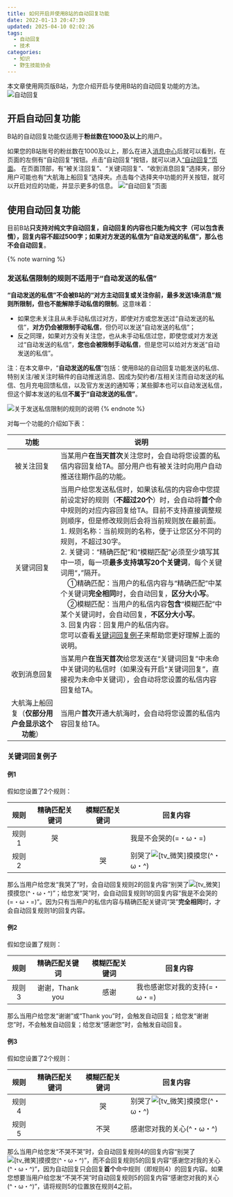 ```yaml
---
title: 如何开启并使用B站的自动回复功能
date: 2022-01-13 20:47:39
updated: 2025-04-10 02:02:26
tags:
  - 自动回复
  - 技术
categories:
  - 知识
  - 野生技能协会
---
```


本文章使用网页版B站，为您介绍开启与使用B站的自动回复功能的方法。
![自动回复](/images/posts/auto-reply_compressed.webp)

## 开启自动回复功能

B站的自动回复功能仅适用于**粉丝数在1000及以上**的用户。
<!-- more -->

如果您的B站账号的粉丝数在1000及以上，那么在进入[消息中心](https://message.bilibili.com/)后就可以看到，在页面的左侧有“自动回复”按钮。点击“自动回复”按钮，就可以进入[“自动回复”页面](https://message.bilibili.com/#/autoreply)。
在页面顶部，有“被关注回复”、“关键词回复”、“收到消息回复”选择夹，部分用户可能也有“大航海上船回复”选择夹。点击每个选择夹中功能的开关按钮，就可以开启对应的功能，并显示更多的信息。
![“自动回复”页面](/images/posts/auto-reply-page.webp)

## 使用自动回复功能

目前B站**只支持对纯文字自动回复，自动回复的内容也只能为纯文字（可以包含表情），回复内容不超过500字；如果对方发送的私信为“自动发送的私信”，那么也不会自动回复**。

{% note warning %}

### 发送私信限制的规则不适用于“自动发送的私信”

**“自动发送的私信”不会被B站的“对方主动回复或关注你前，最多发送1条消息”规则所限制，但也不能解除手动私信的限制**。这意味着：

- 如果您未关注且从未手动私信过对方，即使对方或您发送过“自动发送的私信”，**对方仍会被限制手动私信**，但仍可以发送“自动发送的私信”；
- 反之同理，如果对方没有关注您，也从未手动私信过您，即使您或对方发送过“自动发送的私信”，**您也会被限制手动私信**，但是您可以给对方发送“自动发送的私信”。

注：在本文章中，“**自动发送的私信**”包括：使用B站的自动回复功能发送的私信、特别关注/被关注时稿件的自动推送消息、因成为契约者/互相关注而自动发送的私信、包月充电回馈私信，以及官方发送的通知等；某些脚本也可以自动发送私信，但这个脚本发送的私信**不属于“自动发送的私信”**。

![关于发送私信限制的规则的说明](/images/posts/explanation-of-rule-regarding-private-message-restriction_compressed.webp)
{% endnote %}

对每一个功能的介绍如下表：

| 功能 | 说明 |
| :--: | ---- |
| 被关注回复 | 当某用户**在当天首次**关注您时，会自动将您设置的私信内容回复给TA。部分用户也有被关注时向用户自动推送往期作品的功能。 |
| 关键词回复 | 当用户给您发送私信时，如果该私信的内容命中您提前设定好的规则（**不超过20个**）时，会自动将**首个**命中规则的对应内容回复给TA。目前不支持直接调整规则顺序，但是修改规则后会将当前规则放在最前面。<br />1. 规则名称：当前规则的名称，便于让您区分不同的规则，不超过30字。<br />2. 关键词：“精确匹配”和“模糊匹配”必须至少填写其中一项，每一项**最多支持填写20个关键词**，每个关键词用“，”隔开。<br />&emsp;①精确匹配：当用户的私信内容与“精确匹配”中某个关键词**完全相同**时，会自动回复，**区分大小写**。<br />&emsp;②模糊匹配：当用户的私信内容**包含**“模糊匹配”中某个关键词时，会自动回复，**不区分大小写**。<br />3. 回复内容：回复用户的私信内容。<br />您可以查看[关键词回复例子](#%E5%85%B3%E9%94%AE%E8%AF%8D%E5%9B%9E%E5%A4%8D%E4%BE%8B%E5%AD%90)来帮助您更好理解上面的说明。 |
| 收到消息回复 | 当某用户**在当天首次**给您发送在“关键词回复”中未命中关键词的私信时（如果没有开启“关键词回复”，直接视为未命中关键词），会自动将您设置的私信内容回复给TA。 |
| 大航海上船回复（**仅部分用户会显示这个功能**） | 当用户**首次**开通大航海时，会自动将您设置的私信内容回复给TA。 |

### 关键词回复例子

#### 例1

假如您设置了2个规则：

| 规则 | 精确匹配关键词 | 模糊匹配关键词 | 回复内容 |
| :--: | :------------: | :------------: | -------- |
| 规则1 | 哭 | | 我是不会哭的(=・ω・=) |
| 规则2 | | 哭 | 别哭了<img class="emote no-fancybox" alt="[tv_微笑]" src="/images/emote/tv_小电视/tv_微笑.gif" />摸摸您(^・ω・^) |

那么当用户给您发“我哭了”时，会自动回复规则2的回复内容“别哭了<img class="emote no-fancybox" alt="[tv_微笑]" src="/images/emote/tv_小电视/tv_微笑.gif" />摸摸您(^・ω・^)”；给您发“哭”时，会自动回复规则1的回复内容“我是不会哭的(=・ω・=)”。因为只有当用户的私信内容与精确匹配关键词“哭”**完全相同**时，才会自动回复规则1的回复内容。

#### 例2

假如您设置了规则：

| 规则 | 精确匹配关键词 | 模糊匹配关键词 | 回复内容 |
| :--: | :------------: | :------------: | -------- |
| 规则3 | 谢谢，Thank you | 感谢 | 我也感谢您对我的支持(=・ω・=) |

那么当用户给您发“谢谢”或“Thank you”时，会触发自动回复；给您发“谢谢您”时，不会触发自动回复；给您发“感谢您”时，会触发自动回复。

#### 例3

假如您设置了2个规则：

| 规则 | 精确匹配关键词 | 模糊匹配关键词 | 回复内容 |
| :--: | :------------: | :------------: | -------- |
| 规则4 | | 哭 | 别哭了<img class="emote no-fancybox" alt="[tv_微笑]" src="/images/emote/tv_小电视/tv_微笑.gif" />摸摸您(^・ω・^) |
| 规则5 | | 不哭 | 感谢您对我的关心(^・ω・^) |

那么当用户给您发“不哭不哭”时，会自动回复规则4的回复内容“别哭了<img class="emote no-fancybox" alt="[tv_微笑]" src="/images/emote/tv_小电视/tv_微笑.gif" />摸摸您(^・ω・^)”，而不会回复规则5的回复内容“感谢您对我的关心(^・ω・^)”，因为自动回复只会回复**首个**命中规则（即规则4）的回复内容。如果您想要当用户给您发“不哭不哭”时自动回复规则5的回复内容“感谢您对我的关心(^・ω・^)”，请将规则5的位置放在规则4之前。
